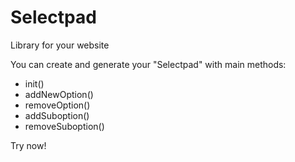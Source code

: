 # Selectpad
Library for your website

You can create and generate your "Selectpad" with main methods:
 - init()
 - addNewOption()
 - removeOption()
 - addSuboption()
 - removeSuboption()
 
 Try now!
